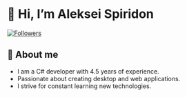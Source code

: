 # 👋 Hi, I’m Aleksei Spiridon

[![Followers](https://img.shields.io/github/followers/alexeysp11?style=social)](https://github.com/alexeysp11?tab=followers)

## 🚀 About me

- I am a C# developer with 4.5 years of experience.
- Passionate about creating desktop and web applications.
- I strive for constant learning new technologies.
